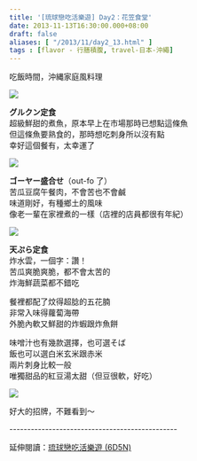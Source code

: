 ```yaml
---
title: '[琉球戀吃活樂遊] Day2：花笠食堂'
date: 2013-11-13T16:30:00.000+08:00
draft: false
aliases: [ "/2013/11/day2_13.html" ]
tags : [flavor - 行膳積腹, travel-日本-沖繩]
---
```


吃飯時間，沖縄家庭風料理  

![](/images/okinawa2g.jpg)

**グルクン定食**  
超級鮮甜的煮魚，原本早上在市場那時已想點這條魚  
但這條魚要熟食的，那時想吃刺身所以沒有點  
幸好這個餐有，太幸運了  

![](/images/okinawa2g1.jpg)

**ゴーヤー盛合せ**（out-fo 了）  
苦瓜豆腐午餐肉，不會苦也不會鹹  
味道剛好，有種鄉土的風味  
像老一輩在家裡煮的一樣（店裡的店員都很有年紀）  

![](/images/okinawa2g2.jpg)

**天ぷら定食**  
炸水雲，一個字：讚！  
苦瓜爽脆爽脆，都不會太苦的  
炸海鮮蔬菜都不錯吃  
  
餐裡都配了炆得超腍的五花腩  
非常入味得蘿蔔海帶  
外脆內軟又鮮甜的炸蝦跟炸魚餅  
  
味噌汁也有幾款選擇，也可選そば  
飯也可以選白米玄米跟赤米  
兩片刺身比較一般  
唯獨甜品的紅豆湯太甜（但豆很軟，好吃）  

![](/images/okinawa2g3.jpg)

好大的招牌，不難看到～  
  
\-----------------------------------------------  
  
延伸閱讀：[琉球戀吃活樂遊 (6D5N)](https://hidie.net/okinawa6d5n/)
